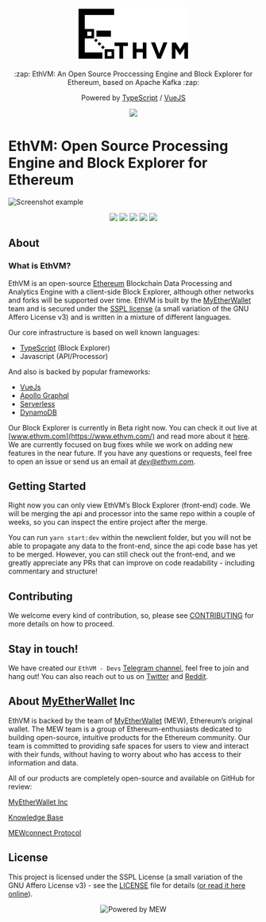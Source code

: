 <div align="center">
  <img src="https://raw.githubusercontent.com/EthVM/ethvm/master/.github/assets/logo.png" alt="ethvm-logo">
  <p>:zap: EthVM: An Open Source Proccessing Engine and Block Explorer for Ethereum, based on Apache Kafka :zap:</p>
  <p>Powered by <a href="https://www.typescriptlang.org/">TypeScript</a> / <a href="https://vuejs.org/">VueJS</a>
  <p><a href="https://travis-ci.org/EthVM/EthVM.svg?branch=develop""><img src="https://travis-ci.org/EthVM/EthVM.svg?branch=develop"/></a></p>
</div>

# EthVM: Open Source Processing Engine and Block Explorer for Ethereum

![Screenshot example](.github/assets/capture-1.png)

<p align="center">
  <img src="https://raw.githubusercontent.com/EthVM/ethvm/develop/.github/assets/capture-1.png" width="100" />
  <img src="https://raw.githubusercontent.com/EthVM/ethvm/develop/.github/assets/capture-2.png" width="100" />
  <img src="https://raw.githubusercontent.com/EthVM/ethvm/develop/.github/assets/capture-3.png" width="100" />
  <img src="https://raw.githubusercontent.com/EthVM/ethvm/develop/.github/assets/capture-4.png" width="100" />
  <img src="https://raw.githubusercontent.com/EthVM/ethvm/develop/.github/assets/capture-5.png" width="100" />
</p>

## About

### What is EthVM?
EthVM is an open-source [Ethereum](https://www.ethereum.org/) Blockchain Data Processing and Analytics Engine with a client-side Block Explorer, although other networks and forks will be supported over time. EthVM is built by the [MyEtherWallet](https://github.com/MyEtherWallet) team and is secured under the [SSPL license](https://www.mongodb.com/licensing/server-side-public-license) (a small variation of the GNU Affero License v3) and is written in a mixture of different languages.

Our core infrastructure is based on well known languages:

- [TypeScript](https://www.typescriptlang.org/) (Block Explorer)
- Javascript (API/Processor)

And also is backed by popular frameworks:

- [VueJs](https://vuejs.org/)
- [Apollo Graphql](https://www.apollographql.com/)
- [Serverless](https://www.serverless.com/)
- [DynamoDB](https://aws.amazon.com/dynamodb/)

Our Block Explorer is currently in Beta right now. You can check it out live at [www.ethvm.com](https://www.ethvm.com/) and read more about it [here](https://medium.com/myetherwallet/introducing-mews-ethereum-blockchain-explorer-ethvm-beta-78e5b849e2fc). We are currently focused on bug fixes while we work on adding new features in the near future. If you have any questions or requests, feel free to open an issue or send us an email at *dev@ethvm.com*.


## Getting Started

Right now you can only view EthVM’s Block Explorer (front-end) code. We will be merging the api and processor into the same repo within a couple of weeks, so you can inspect the entire project after the merge.

You can run  `yarn start:dev` within the newclient folder, but you will not be able to propagate any data to the front-end, since the api code base has yet to be merged. However, you can still check out the front-end, and we greatly appreciate any PRs that can improve on code readability - including commentary and structure!


## Contributing

We welcome every kind of contribution, so, please see [CONTRIBUTING](.github/CONTRIBUTING.md) for more details on how to proceed.

## Stay in touch!

We have created our `EthVM - Devs` [Telegram channel](https://t.me/ethvm), feel free to join and hang out!
You can also reach out to us on [Twitter](https://twitter.com/Eth_VM) and [Reddit](https://www.reddit.com/r/ethvm/).

## About [MyEtherWallet](https://github.com/MyEtherWallet) Inc

EthVM is backed by the team of [MyEtherWallet](https://github.com/MyEtherWallet) (MEW), Ethereum’s original wallet. The MEW team is a group of Ethereum-enthusiasts dedicated to building open-source, intuitive products for the Ethereum community. Our team is committed to providing safe spaces for users to view and interact with their funds, without having to worry about who has access to their information and data.

All of our products are completely open-source and available on GitHub for review:

[MyEtherWallet Inc](https://github.com/MyEtherWallet/MyEtherWallet)

[Knowledge Base](https://github.com/MyEtherWallet/knowledge-base)

[MEWconnect Protocol](https://github.com/MyEtherWallet/MEWconnect)


## License

This project is licensed under the SSPL License (a small variation of the GNU Affero License v3) - see the [LICENSE](LICENSE) file for details ([or read it here online](https://www.mongodb.com/licensing/server-side-public-license)).

<div align="center">
  <img src="https://raw.githubusercontent.com/EthVM/EthVM/develop/.github/assets/powered-by-MEW.png" alt="Powered by MEW" />
</div>
